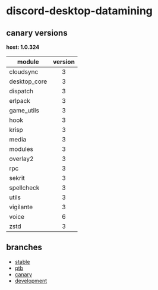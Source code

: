 # discord-desktop-datamining

## canary versions

**host: 1.0.324**

| module | version |
| ------ | :-----: |
| cloudsync | 3 |
| desktop_core | 3 |
| dispatch | 3 |
| erlpack | 3 |
| game_utils | 3 |
| hook | 3 |
| krisp | 3 |
| media | 3 |
| modules | 3 |
| overlay2 | 3 |
| rpc | 3 |
| sekrit | 3 |
| spellcheck | 3 |
| utils | 3 |
| vigilante | 3 |
| voice | 6 |
| zstd | 3 |

## branches

- [stable](https://github.com/OpenAsar/discord-desktop-datamining/tree/stable)
- [ptb](https://github.com/OpenAsar/discord-desktop-datamining/tree/ptb)
- [canary](https://github.com/OpenAsar/discord-desktop-datamining/tree/canary)
- [development](https://github.com/OpenAsar/discord-desktop-datamining/tree/development)